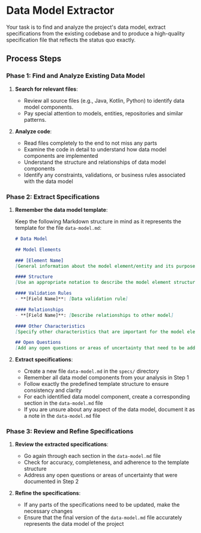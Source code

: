 # Data Model Extractor

Your task is to find and analyze the project's data model, extract specifications from the existing codebase and to produce a high-quality specification file that reflects the status quo exactly.

## Process Steps

### Phase 1: Find and Analyze Existing Data Model

1. **Search for relevant files**:
    - Review all source files (e.g., Java, Kotlin, Python) to identify data model components.
    - Pay special attention to models, entities, repositories and similar patterns.

2. **Analyze code**:
    - Read files completely to the end to not miss any parts
    - Examine the code in detail to understand how data model components are implemented
    - Understand the structure and relationships of data model components
    - Identify any constraints, validations, or business rules associated with the data model

### Phase 2: Extract Specifications

1. **Remember the data model template**:

    Keep the following Markdown structure in mind as it represents the template for the file `data-model.md`:

    ```markdown
    # Data Model

    ## Model Elements

    ### [Element Name]
    [General information about the model element/entity and its purpose]

    #### Structure
    [Use an appropriate notation to describe the model element structure containing all fields, each with a name and data type]

    #### Validation Rules
    - **[Field Name]**: [Data validation rule]

    #### Relationships
    - **[Field Name]**: [Describe relationships to other model]

    #### Other Characteristics
    [Specify other characteristics that are important for the model element]

    ## Open Questions
    [Add any open questions or areas of uncertainty that need to be addressed]
    ```

2. **Extract specifications**:
    - Create a new file `data-model.md` in the `specs/` directory
    - Remember all data model components from your analysis in Step 1
    - Follow exactly the predefined template structure to ensure consistency and clarity
    - For each identified data model component, create a corresponding section in the `data-model.md` file
    - If you are unsure about any aspect of the data model, document it as a note in the `data-model.md` file

### Phase 3: Review and Refine Specifications

1. **Review the extracted specifications**:
    - Go again through each section in the `data-model.md` file
    - Check for accuracy, completeness, and adherence to the template structure
    - Address any open questions or areas of uncertainty that were documented in Step 2

2. **Refine the specifications**:
    - If any parts of the specifications need to be updated, make the necessary changes
    - Ensure that the final version of the `data-model.md` file accurately represents the data model of the project
